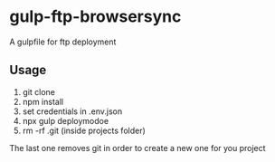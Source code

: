 # gulp-ftp-browsersync
A gulpfile for ftp deployment


## Usage

 1. git clone
 2. npm install
 3. set credentials in .env.json
 4. npx gulp deploymodoe
 5. rm -rf .git (inside projects folder)

The last one removes git in order to create a new one for you project
